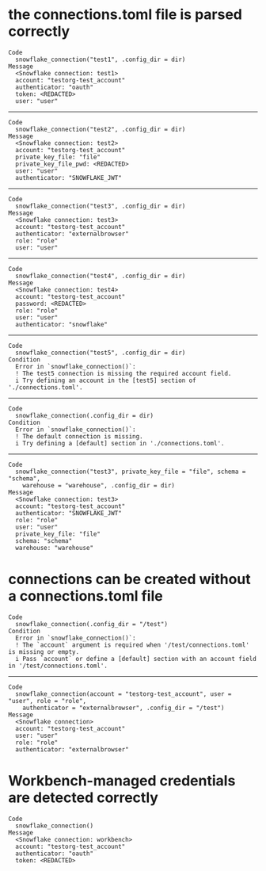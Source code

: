 # the connections.toml file is parsed correctly

    Code
      snowflake_connection("test1", .config_dir = dir)
    Message
      <Snowflake connection: test1>
      account: "testorg-test_account"
      authenticator: "oauth"
      token: <REDACTED>
      user: "user"

---

    Code
      snowflake_connection("test2", .config_dir = dir)
    Message
      <Snowflake connection: test2>
      account: "testorg-test_account"
      private_key_file: "file"
      private_key_file_pwd: <REDACTED>
      user: "user"
      authenticator: "SNOWFLAKE_JWT"

---

    Code
      snowflake_connection("test3", .config_dir = dir)
    Message
      <Snowflake connection: test3>
      account: "testorg-test_account"
      authenticator: "externalbrowser"
      role: "role"
      user: "user"

---

    Code
      snowflake_connection("test4", .config_dir = dir)
    Message
      <Snowflake connection: test4>
      account: "testorg-test_account"
      password: <REDACTED>
      role: "role"
      user: "user"
      authenticator: "snowflake"

---

    Code
      snowflake_connection("test5", .config_dir = dir)
    Condition
      Error in `snowflake_connection()`:
      ! The test5 connection is missing the required account field.
      i Try defining an account in the [test5] section of './connections.toml'.

---

    Code
      snowflake_connection(.config_dir = dir)
    Condition
      Error in `snowflake_connection()`:
      ! The default connection is missing.
      i Try defining a [default] section in './connections.toml'.

---

    Code
      snowflake_connection("test3", private_key_file = "file", schema = "schema",
        warehouse = "warehouse", .config_dir = dir)
    Message
      <Snowflake connection: test3>
      account: "testorg-test_account"
      authenticator: "SNOWFLAKE_JWT"
      role: "role"
      user: "user"
      private_key_file: "file"
      schema: "schema"
      warehouse: "warehouse"

# connections can be created without a connections.toml file

    Code
      snowflake_connection(.config_dir = "/test")
    Condition
      Error in `snowflake_connection()`:
      ! The `account` argument is required when '/test/connections.toml' is missing or empty.
      i Pass `account` or define a [default] section with an account field in '/test/connections.toml'.

---

    Code
      snowflake_connection(account = "testorg-test_account", user = "user", role = "role",
        authenticator = "externalbrowser", .config_dir = "/test")
    Message
      <Snowflake connection>
      account: "testorg-test_account"
      user: "user"
      role: "role"
      authenticator: "externalbrowser"

# Workbench-managed credentials are detected correctly

    Code
      snowflake_connection()
    Message
      <Snowflake connection: workbench>
      account: "testorg-test_account"
      authenticator: "oauth"
      token: <REDACTED>

